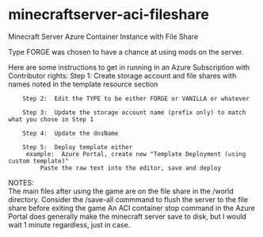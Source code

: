 # minecraftserver-aci-fileshare
Minecraft Server Azure Container Instance with File Share

Type FORGE was chosen to have a chance at using mods on the server.

Here are some instructions to get in running in an Azure Subscription with Contributor rights:
		Step 1:  Create storage account and file shares with names noted in the template resource section
		
		Step 2:  Edit the TYPE to be either FORGE or VANILLA or whatever
		
		Step 3:  Update the storage account name (prefix only) to match what you chose in Step 1
		
		Step 4:  Update the dnsName
		
		Step 5:  Deploy template either 
         example:  Azure Portal, create new "Template Deployment (using custom template)" 
             Paste the raw text into the editor, save and deploy
             
NOTES:  
The main files after using the game are on the file share in the /world directory. 
Consider the /save-all commmand to flush the server to the file share before exiting the game
An ACI container stop command in the Azure Portal does generally make the minecraft server save to disk, but I would wait 1 minute regardless, just in case. 




